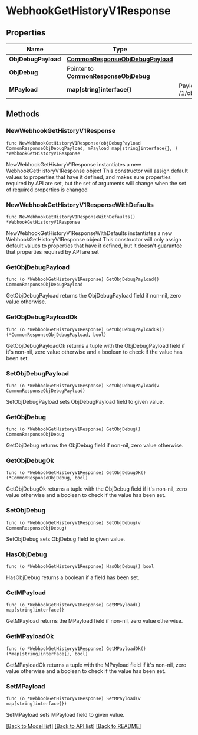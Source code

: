 # WebhookGetHistoryV1Response

## Properties

Name | Type | Description | Notes
------------ | ------------- | ------------- | -------------
**ObjDebugPayload** | [**CommonResponseObjDebugPayload**](CommonResponseObjDebugPayload.md) |  | 
**ObjDebug** | Pointer to [**CommonResponseObjDebug**](CommonResponseObjDebug.md) |  | [optional] 
**MPayload** | **map[string]interface{}** | Payload for GET /1/object/webhook/{pkiWebhookID}/getHistory | 

## Methods

### NewWebhookGetHistoryV1Response

`func NewWebhookGetHistoryV1Response(objDebugPayload CommonResponseObjDebugPayload, mPayload map[string]interface{}, ) *WebhookGetHistoryV1Response`

NewWebhookGetHistoryV1Response instantiates a new WebhookGetHistoryV1Response object
This constructor will assign default values to properties that have it defined,
and makes sure properties required by API are set, but the set of arguments
will change when the set of required properties is changed

### NewWebhookGetHistoryV1ResponseWithDefaults

`func NewWebhookGetHistoryV1ResponseWithDefaults() *WebhookGetHistoryV1Response`

NewWebhookGetHistoryV1ResponseWithDefaults instantiates a new WebhookGetHistoryV1Response object
This constructor will only assign default values to properties that have it defined,
but it doesn't guarantee that properties required by API are set

### GetObjDebugPayload

`func (o *WebhookGetHistoryV1Response) GetObjDebugPayload() CommonResponseObjDebugPayload`

GetObjDebugPayload returns the ObjDebugPayload field if non-nil, zero value otherwise.

### GetObjDebugPayloadOk

`func (o *WebhookGetHistoryV1Response) GetObjDebugPayloadOk() (*CommonResponseObjDebugPayload, bool)`

GetObjDebugPayloadOk returns a tuple with the ObjDebugPayload field if it's non-nil, zero value otherwise
and a boolean to check if the value has been set.

### SetObjDebugPayload

`func (o *WebhookGetHistoryV1Response) SetObjDebugPayload(v CommonResponseObjDebugPayload)`

SetObjDebugPayload sets ObjDebugPayload field to given value.


### GetObjDebug

`func (o *WebhookGetHistoryV1Response) GetObjDebug() CommonResponseObjDebug`

GetObjDebug returns the ObjDebug field if non-nil, zero value otherwise.

### GetObjDebugOk

`func (o *WebhookGetHistoryV1Response) GetObjDebugOk() (*CommonResponseObjDebug, bool)`

GetObjDebugOk returns a tuple with the ObjDebug field if it's non-nil, zero value otherwise
and a boolean to check if the value has been set.

### SetObjDebug

`func (o *WebhookGetHistoryV1Response) SetObjDebug(v CommonResponseObjDebug)`

SetObjDebug sets ObjDebug field to given value.

### HasObjDebug

`func (o *WebhookGetHistoryV1Response) HasObjDebug() bool`

HasObjDebug returns a boolean if a field has been set.

### GetMPayload

`func (o *WebhookGetHistoryV1Response) GetMPayload() map[string]interface{}`

GetMPayload returns the MPayload field if non-nil, zero value otherwise.

### GetMPayloadOk

`func (o *WebhookGetHistoryV1Response) GetMPayloadOk() (*map[string]interface{}, bool)`

GetMPayloadOk returns a tuple with the MPayload field if it's non-nil, zero value otherwise
and a boolean to check if the value has been set.

### SetMPayload

`func (o *WebhookGetHistoryV1Response) SetMPayload(v map[string]interface{})`

SetMPayload sets MPayload field to given value.



[[Back to Model list]](../README.md#documentation-for-models) [[Back to API list]](../README.md#documentation-for-api-endpoints) [[Back to README]](../README.md)


